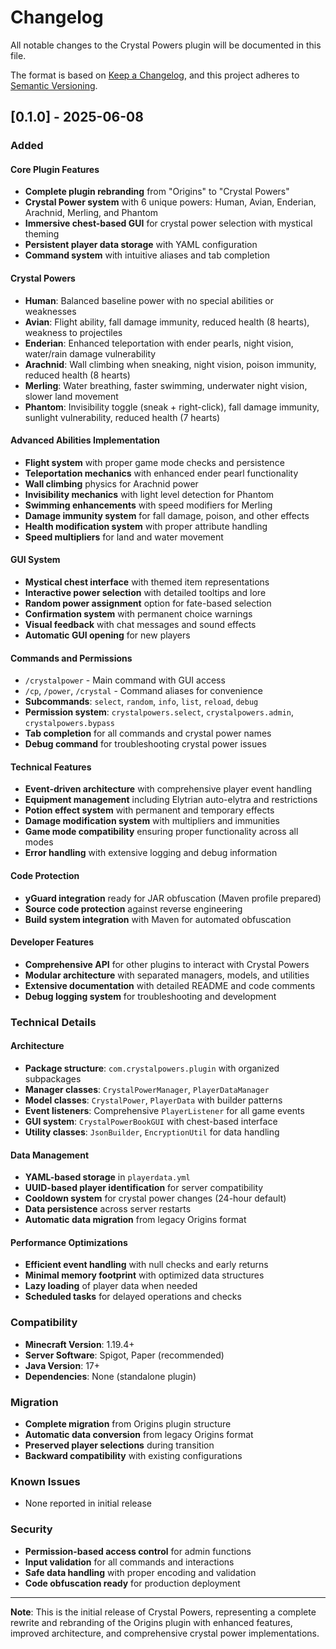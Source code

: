 # Changelog

All notable changes to the Crystal Powers plugin will be documented in this file.

The format is based on [Keep a Changelog](https://keepachangelog.com/en/1.0.0/),
and this project adheres to [Semantic Versioning](https://semver.org/spec/v2.0.0.html).

## [0.1.0] - 2025-06-08

### Added

#### Core Plugin Features
- **Complete plugin rebranding** from "Origins" to "Crystal Powers"
- **Crystal Power system** with 6 unique powers: Human, Avian, Enderian, Arachnid, Merling, and Phantom
- **Immersive chest-based GUI** for crystal power selection with mystical theming
- **Persistent player data storage** with YAML configuration
- **Command system** with intuitive aliases and tab completion

#### Crystal Powers
- **Human**: Balanced baseline power with no special abilities or weaknesses
- **Avian**: Flight ability, fall damage immunity, reduced health (8 hearts), weakness to projectiles
- **Enderian**: Enhanced teleportation with ender pearls, night vision, water/rain damage vulnerability
- **Arachnid**: Wall climbing when sneaking, night vision, poison immunity, reduced health (8 hearts)
- **Merling**: Water breathing, faster swimming, underwater night vision, slower land movement
- **Phantom**: Invisibility toggle (sneak + right-click), fall damage immunity, sunlight vulnerability, reduced health (7 hearts)

#### Advanced Abilities Implementation
- **Flight system** with proper game mode checks and persistence
- **Teleportation mechanics** with enhanced ender pearl functionality
- **Wall climbing** physics for Arachnid power
- **Invisibility mechanics** with light level detection for Phantom
- **Swimming enhancements** with speed modifiers for Merling
- **Damage immunity system** for fall damage, poison, and other effects
- **Health modification system** with proper attribute handling
- **Speed multipliers** for land and water movement

#### GUI System
- **Mystical chest interface** with themed item representations
- **Interactive power selection** with detailed tooltips and lore
- **Random power assignment** option for fate-based selection
- **Confirmation system** with permanent choice warnings
- **Visual feedback** with chat messages and sound effects
- **Automatic GUI opening** for new players

#### Commands and Permissions
- `/crystalpower` - Main command with GUI access
- `/cp`, `/power`, `/crystal` - Command aliases for convenience
- **Subcommands**: `select`, `random`, `info`, `list`, `reload`, `debug`
- **Permission system**: `crystalpowers.select`, `crystalpowers.admin`, `crystalpowers.bypass`
- **Tab completion** for all commands and crystal power names
- **Debug command** for troubleshooting crystal power issues

#### Technical Features
- **Event-driven architecture** with comprehensive player event handling
- **Equipment management** including Elytrian auto-elytra and restrictions
- **Potion effect system** with permanent and temporary effects
- **Damage modification system** with multipliers and immunities
- **Game mode compatibility** ensuring proper functionality across all modes
- **Error handling** with extensive logging and debug information

#### Code Protection
- **yGuard integration** ready for JAR obfuscation (Maven profile prepared)
- **Source code protection** against reverse engineering
- **Build system integration** with Maven for automated obfuscation

#### Developer Features
- **Comprehensive API** for other plugins to interact with Crystal Powers
- **Modular architecture** with separated managers, models, and utilities
- **Extensive documentation** with detailed README and code comments
- **Debug logging system** for troubleshooting and development

### Technical Details

#### Architecture
- **Package structure**: `com.crystalpowers.plugin` with organized subpackages
- **Manager classes**: `CrystalPowerManager`, `PlayerDataManager`
- **Model classes**: `CrystalPower`, `PlayerData` with builder patterns
- **Event listeners**: Comprehensive `PlayerListener` for all game events
- **GUI system**: `CrystalPowerBookGUI` with chest-based interface
- **Utility classes**: `JsonBuilder`, `EncryptionUtil` for data handling

#### Data Management
- **YAML-based storage** in `playerdata.yml`
- **UUID-based player identification** for server compatibility
- **Cooldown system** for crystal power changes (24-hour default)
- **Data persistence** across server restarts
- **Automatic data migration** from legacy Origins format

#### Performance Optimizations
- **Efficient event handling** with null checks and early returns
- **Minimal memory footprint** with optimized data structures
- **Lazy loading** of player data when needed
- **Scheduled tasks** for delayed operations and checks

### Compatibility
- **Minecraft Version**: 1.19.4+
- **Server Software**: Spigot, Paper (recommended)
- **Java Version**: 17+
- **Dependencies**: None (standalone plugin)

### Migration
- **Complete migration** from Origins plugin structure
- **Automatic data conversion** from legacy Origins format
- **Preserved player selections** during transition
- **Backward compatibility** with existing configurations

### Known Issues
- None reported in initial release

### Security
- **Permission-based access control** for admin functions
- **Input validation** for all commands and interactions
- **Safe data handling** with proper encoding and validation
- **Code obfuscation ready** for production deployment

---

**Note**: This is the initial release of Crystal Powers, representing a complete rewrite and rebranding of the Origins plugin with enhanced features, improved architecture, and comprehensive crystal power implementations.
